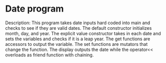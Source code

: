 # Date program
Description: This program takes date inputs hard coded into main and checks to see if they are valid
dates. The default constructor initializes month, day, and year. The explicit value constructor
takes in each date and sets the variables and checks if it is a leap year. The get functions 
are accessors to output the variable. The set functions are mutators that change the function.
The display outputs the date while the operator<< overloads as friend function with chaining.
